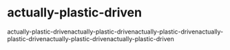 # actually-plastic-driven
actually-plastic-drivenactually-plastic-drivenactually-plastic-drivenactually-plastic-drivenactually-plastic-drivenactually-plastic-driven
